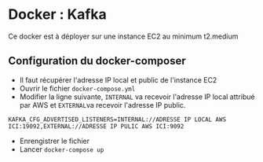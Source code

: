 # Docker : Kafka

Ce docker est à déployer sur une instance EC2 au minimum t2.medium

## Configuration du docker-composer

* Il faut récupérer l'adresse IP local et public de l'instance EC2
* Ouvrir le fichier `docker-compose.yml`
* Modifier la ligne suivante, `INTERNAL` va recevoir l'adresse IP local attribué par AWS et `EXTERNAL`va recevoir 
l'adresse IP public.
```
KAFKA_CFG_ADVERTISED_LISTENERS=INTERNAL://ADRESSE IP LOCAL AWS ICI:19092,EXTERNAL://ADRESSE IP PULIC AWS ICI:9092
```
* Enrengistrer le fichier
* Lancer `docker-compose up`